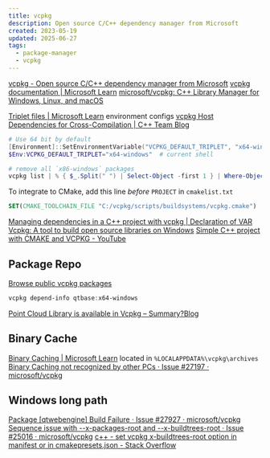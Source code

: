 ```yaml
---
title: vcpkg
description: Open source C/C++ dependency manager from Microsoft
created: 2023-05-19
updated: 2025-06-27
tags:
  - package-manager
  - vcpkg
---
```


[vcpkg - Open source C/C++ dependency manager from Microsoft](https://vcpkg.io/en/)
[vcpkg documentation | Microsoft Learn](https://learn.microsoft.com/en-us/vcpkg/)
[microsoft/vcpkg: C++ Library Manager for Windows, Linux, and macOS](https://github.com/Microsoft/vcpkg/)

[Triplet files | Microsoft Learn](https://learn.microsoft.com/en-us/vcpkg/users/triplets) environment configs
[vcpkg Host Dependencies for Cross-Compilation | C++ Team Blog](https://devblogs.microsoft.com/cppblog/vcpkg-host-dependencies/)

```powershell
# Use 64 bit by default
[Environment]::SetEnvironmentVariable("VCPKG_DEFAULT_TRIPLET", "x64-windows", "Machine")  # persist
$Env:VCPKG_DEFAULT_TRIPLET="x64-windows"  # current shell

# remove all `x86-windows` packages
vcpkg list | % { $_.Split(" ") | Select-Object -first 1 } | Where-Object { $_ -like "*:x86-windows" } | ForEach-Object -Process { vcpkg remove --recurse $_ }
```

To integrate to CMake, add this line _before_ `PROJECT` in `cmakelist.txt`

```cmake
SET(CMAKE_TOOLCHAIN_FILE "C:/vcpkg/scripts/buildsystems/vcpkg.cmake")
```

[Managing dependencies in a C++ project with vcpkg | Declaration of VAR](https://decovar.dev/blog/2022/10/30/cpp-dependencies-with-vcpkg/)
[Vcpkg: A tool to build open source libraries on Windows](https://www.kitware.com//vcpkg-a-tool-to-build-open-source-libraries-on-windows/)
[Simple C++ project with CMAKE and VCPKG - YouTube](https://www.youtube.com/watch?v=4z2jmDr36Fc)

## Package Repo

[Browse public vcpkg packages](https://vcpkg.io/en/packages.html)

```powershell
vcpkg depend-info qtbase:x64-windows
```

[Point Cloud Library is available in Vcpkg – Summary?Blog](http://unanancyowen.com/en/pcl-vcpkg/)

## Binary Cache

[Binary Caching | Microsoft Learn](https://learn.microsoft.com/en-us/vcpkg/users/binarycaching) located in `%LOCALAPPDATA%\vcpkg\archives`
[Binary Caching not recognized by other PCs · Issue #27197 · microsoft/vcpkg](https://github.com/microsoft/vcpkg/issues/27197)

## Windows long path

[Package [qtwebengine] Build Failure · Issue #27927 · microsoft/vcpkg](https://github.com/microsoft/vcpkg/issues/27927)
[Sequence issue with --x-packages-root and --x-buildtrees-root · Issue #25016 · microsoft/vcpkg](https://github.com/microsoft/vcpkg/issues/25016)
[c++ - set vcpkg x-buildtrees-root option in manifest or in cmakepresets.json - Stack Overflow](https://stackoverflow.com/questions/74656830/set-vcpkg-x-buildtrees-root-option-in-manifest-or-in-cmakepresets-json)
